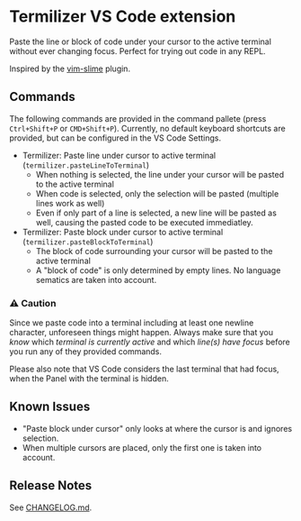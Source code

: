 # Termilizer VS Code extension

Paste the line or block of code under your cursor to the active terminal without ever changing focus.
Perfect for trying out code in any REPL.

Inspired by the [vim-slime](https://github.com/jpalardy/vim-slime) plugin.

## Commands
The following commands are provided in the command pallete (press `Ctrl+Shift+P` or `CMD+Shift+P`).
Currently, no default keyboard shortcuts are provided, but can be configured in the VS Code Settings.
- Termilizer: Paste line under cursor to active terminal (`termilizer.pasteLineToTerminal`)
  - When nothing is selected, the line under your cursor will be pasted to the active terminal
  - When code is selected, only the selection will be pasted (multiple lines work as well)
  - Even if only part of a line is selected, a new line will be pasted as well, causing the pasted code to be executed immediatley.
- Termilizer: Paste block under cursor to active terminal (`termilizer.pasteBlockToTerminal`)
  - The block of code surrounding your cursor will be pasted to the active terminal
  - A "block of code" is only determined by empty lines. No language sematics are taken into account.

### :warning: Caution
Since we paste code into a terminal including at least one newline character, unforeseen things might happen.
Always make sure that you *know* which *terminal is currently active* and which *line(s) have focus* before you run any of they provided commands.

Please also note that VS Code considers the last terminal that had focus, when the Panel with the terminal is hidden.

## Known Issues

- "Paste block under cursor" only looks at where the cursor is and ignores selection.
- When multiple cursors are placed, only the first one is taken into account.

## Release Notes

See [CHANGELOG.md](CHANGELOG.md).
